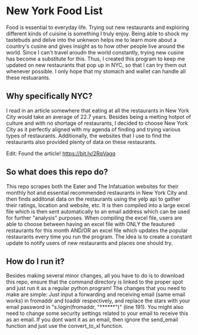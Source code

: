 # New York Food List

Food is essential to everyday life. Trying out new restaurants and exploring different kinds of cuisine is something I truly enjoy. Being able to shock my tastebuds and delve into the unknwon helps me to learn more about a country's cusine and gives insight as to how other people live around the world. Since I can't travel aroudn the world constantly, trying new cusine has become a substitute for this. Thus, I created this program to keep me updated on new restaurants that pop up in NYC, so that I can try them out whenever possible. I only hope that my stomach and wallet can handle all these restuarants.

## Why specifically NYC?
I read in an article somewhere that eating at all the restaurants in New York City would take an average of 22.7 years. Besides being a melting hotpot of culture and with no shortage of restaurants, I decided to choose New York City as it perfectly aligned with my agenda of finding and trying various types of restaurants. Additionally, the websites that I use to find the restaurants also provided plenty of data on these restaurants. 

Edit: Found the article! https://bit.ly/2RqVagq

## So what does this repo do?
This repo scrapes both the Eater and The Infatuation websites for their monthly hot and essential recommended restaurants in New York City and then finds additonal data on the restaurants using the yelp api to gather their ratings, location and website, etc. It is then compiled into a large excel file which is then sent automatically to an email address which can be used for further "analysis" purposes. When compiling the excel file, users are able to choose between having an excel file with ONLY the feautured restaurants for this month AND/OR an excel file which updates the popular restaurants every time you run the program. The idea is to create a constant update to notify users of new restaurants and places one should try.

## How do I run it?
Besides making several minor changes, all you have to do is to download this repo, ensure that the command directory is linked to the proper spot and just run it as a regular python program! The changes that you need to make are simple: Just input a forwarding and receiving email (same email works) in fromaddr and toaddr respectively, and replace the stars with your email password in "s.login(fromaddr, "******")" (line 191). You might also need to change some security settings related to your email to receive this as an email. If you dont want it as an email, then ignore the send_email function and just use the convert_to_xl function.

